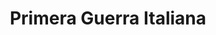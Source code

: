 ﻿---
title: "Primera Guerra Italiana"
permalink: periodes_327.html
layout: periode
dataInici: 1494
dataFi: 1498
sidebar: periodes
pares:
  - 326:
    title: "Guerras Italianas"
    dataInici: "(1494)"
    dataFi: "(1559)"

fills:
  - 328:
    title: "Batalla de Fornovo"
    dataInici: "(1495-07-06)"

jocsPrincipals:
jocsEscenaris:
jocsEpoca:
jocsEpocaEscenaris:
---
